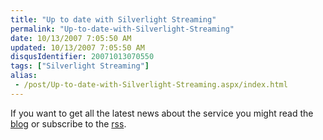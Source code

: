 ```yaml
---
title: "Up to date with Silverlight Streaming"
permalink: "Up-to-date-with-Silverlight-Streaming"
date: 10/13/2007 7:05:50 AM
updated: 10/13/2007 7:05:50 AM
disqusIdentifier: 20071013070550
tags: ["Silverlight Streaming"]
alias:
 - /post/Up-to-date-with-Silverlight-Streaming.aspx/index.html
---
```

If you want to get all the latest news about the service you might read the [blog](http://dev.live.com/blogs/sls/) or subscribe to the [rss](http://dev.live.com/blogs/sls/rss.aspx).
